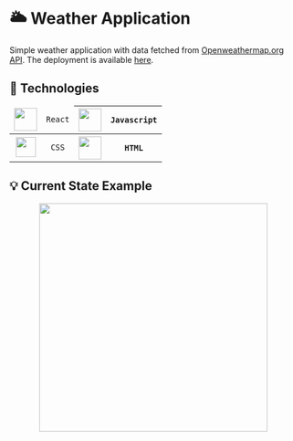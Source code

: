 # 🌥️ Weather Application 
Simple weather application with data fetched from [Openweathermap.org API](https://openweathermap.org/current). The deployment is available [here](https://hexaquarks.github.io/weather-app/).

## 🧰 Technologies
<div align="center" markdown="1">
<table>
    <thead>
        <tr>
            <td align="center"><img src="https://www.pinclipart.com/picdir/big/537-5374089_react-js-logo-clipart.png" width="40" /></td>
            <td align="center"><code>React</code></td>
            <th align="center"><img src="https://seeklogo.com/images/J/javascript-js-logo-2949701702-seeklogo.com.png" width="40" /></th>
            <th align="center"><code>Javascript</code></th>
        </tr>
    </thead>
    <tbody>
        <tr>
            <td align="center"><img src="https://seeklogo.com/images/C/css-3-logo-AF06D75231-seeklogo.com.png" width="35" /></td>
            <td align="center"><code>CSS</code></td>
           <th align="center"><img src="https://seeklogo.com/images/H/html5-without-wordmark-color-logo-14D252D878-seeklogo.com.png" width="40" /></th>
            <th align="center"><code>HTML</code></th>
        </tr>
    </tbody>
</table>
</div>

## 💡 Current State Example
<p align="center">
   <img src="https://github.com/hexaquarks/Weather_App/blob/master/src/assets/Promotion/weatherAppGif.gif" width="400" />
</p>
